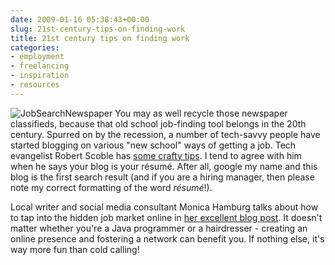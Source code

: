 ```yaml
---
date: 2009-01-16 05:38:43+00:00
slug: 21st-century-tips-on-finding-work
title: 21st century tips on finding work
categories:
- employment
- freelancing
- inspiration
- resources
---
```


![JobSearchNewspaper](http://wordbit.freehostia.com/wp-content/uploads/2009/01/JobSearchNewspaper1.jpg) You may as well recycle those newspaper classifieds, because that old school job-finding tool belongs in the 20th century. Spurred on by the recession, a number of tech-savvy people have started blogging on various "new school" ways of getting a job. Tech evangelist Robert Scoble has [some crafty tips](http://scobleizer.com/2009/01/12/if-you-are-laid-off-heres-how-to-socially-network/). I tend to agree with him when he says your blog is your résumé. After all, google my name and this blog is the first search result (and if you are a hiring manager, then please note my correct formatting of the word _résumé_!). 

Local writer and social media consultant Monica Hamburg talks about how to tap into the hidden job market online in [her excellent blog post](http://monicahamburg.wordpress.com/2009/01/13/job-search-new-school/). It doesn't matter whether you're a Java programmer or a hairdresser - creating an online presence and fostering a network can benefit you. If nothing else, it's way more fun than cold calling!

